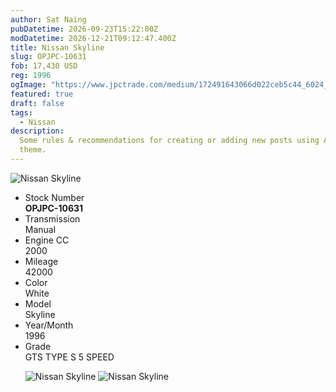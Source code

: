 ```yaml
---
author: Sat Naing
pubDatetime: 2026-09-23T15:22:00Z
modDatetime: 2026-12-21T09:12:47.400Z
title: Nissan Skyline
slug: OPJPC-10631
fob: 17,430 USD
reg: 1996
ogImage: "https://www.jpctrade.com/medium/172491643066d022ceb5c44_6024_a.jpeg"
featured: true
draft: false
tags:
  - Nissan
description:
  Some rules & recommendations for creating or adding new posts using AstroPaper
  theme.
---
```

![Nissan Skyline](https://www.jpctrade.com/vehicle_image/172491643066d022ceb5c44_6024_a.jpeg)

<ul class="stock_specification">
            	<li>
              		<div class="stock_cap_spec">Stock Number</div>
              		<div class="stock_det_spec"><b>OPJPC-10631</b></div>
              		<div class="clr"></div>
              	</li>
						            	<li>
              		<div class="stock_cap_spec">Transmission</div>
              		<div class="stock_det_spec">Manual</div>
              		<div class="clr"></div>
              	</li>
            			            	<li>
              		<div class="stock_cap_spec">Engine CC</div>
              		<div class="stock_det_spec">2000</div>
              		<div class="clr"></div>
              	</li>
            			            	<li>
              		<div class="stock_cap_spec">Mileage</div>
              		<div class="stock_det_spec">42000</div>
              		<div class="clr"></div>
              	</li>
            			            	<li>
              		<div class="stock_cap_spec">Color</div>
              		<div class="stock_det_spec">White</div>
              		<div class="clr"></div>
              	</li>
                                        <li>
              <div class="stock_cap_spec">Model</div>
              <div class="stock_det_spec">Skyline</div>
              <div class="clr"></div>
              </li>
                                          <li>
              <div class="stock_cap_spec">Year/Month</div>
              <div class="stock_det_spec">1996</div>
              <div class="clr"></div>
              </li>
                                                                                    <li>
              <div class="stock_cap_spec">Grade</div>
              <div class="stock_det_spec">GTS TYPE S 5 SPEED</div>
              <div class="clr"></div>
              </li>
                            
                            
![Nissan Skyline](https://www.jpctrade.com/vehicle_image/172491643266d022d0d4160_6024_b.jpeg)
![Nissan Skyline](https://www.jpctrade.com/vehicle_image/172491643566d022d3269ff_6024_c.jpeg)